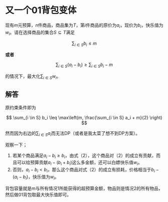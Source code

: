 # 又一个01背包变体

现有$m$元预算，$n$件商品，商品集为$T$，第$i$件商品的原价为$a_i$，现价为$b_i$，快乐值为$w_i$。请在选择商品的集合$S \subseteq T$满足

$$
\sum_{i \in S} b_i \leq m \tag{1}
$$

**或者**

$$
\sum_{i \in S} (a_i - b_i) \geq \sum_{i \in S} b_i - m \tag{2}
$$

的情况下，最大化$\sum_{i \in S} w_i$。

## 解答

原约束条件即为

$$
\sum_{i \in S} b_i \leq \max\left(m, \frac{\sum_{i \in S} a_i + m}{2} \right)
$$

然而因为右边的$\sum_{i \in S}a_i$而无法DP（或者是我太菜了想不到DP方案）。

观察一下；

1. 若某个商品满足$a_i - b_i \geq b_i$，由式（2），这个商品对（2）的成立有贡献，而且可以给预算贡献$a_i - (b_i + b_i)$这么多金额，还可以白嫖快乐值$w_i$。
2. 否则，$a_i - b_i < b_i$，那么这个商品对式（2）的成立有损耗，价格相当于$b_i - (a_i - b_i)$，快乐值为$w_i$。

背包容量就是$m$与所有情况1所能获得的超预算金额，物品则是情况2的所有物品，然后做01背包取最大快乐值即可。

